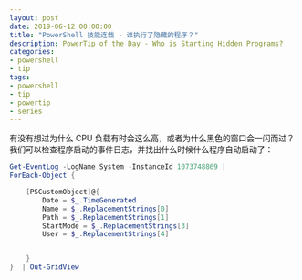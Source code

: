 ```yaml
---
layout: post
date: 2019-06-12 00:00:00
title: "PowerShell 技能连载 - 谁执行了隐藏的程序？"
description: PowerTip of the Day - Who is Starting Hidden Programs?
categories:
- powershell
- tip
tags:
- powershell
- tip
- powertip
- series
---
```

有没有想过为什么 CPU 负载有时会这么高，或者为什么黑色的窗口会一闪而过？我们可以检查程序启动的事件日志，并找出什么时候什么程序自动启动了：

```powershell
Get-EventLog -LogName System -InstanceId 1073748869 |
ForEach-Object {

    [PSCustomObject]@{
        Date = $_.TimeGenerated
        Name = $_.ReplacementStrings[0]
        Path = $_.ReplacementStrings[1]
        StartMode = $_.ReplacementStrings[3]
        User = $_.ReplacementStrings[4]


    }
}  | Out-GridView
```

<!--本文国际来源：[Who is Starting Hidden Programs?](https://community.idera.com/database-tools/powershell/powertips/b/tips/posts/who-is-starting-hidden-programs)-->

